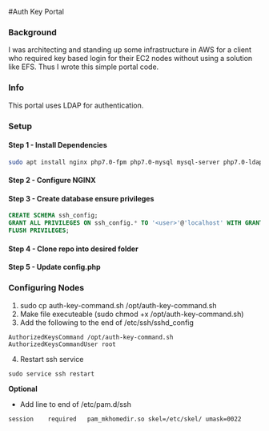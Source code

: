 #Auth Key Portal

### Background

I was architecting and standing up some infrastructure in AWS for a client who required key based login for their EC2 nodes without using a solution like EFS. Thus I wrote this simple portal code.

### Info

This portal uses LDAP for authentication.

### Setup
#### Step 1 - Install Dependencies

```sh
sudo apt install nginx php7.0-fpm php7.0-mysql mysql-server php7.0-ldap
```
#### Step 2 - Configure NGINX
#### Step 3 - Create database ensure privileges

```sql
CREATE SCHEMA ssh_config;
GRANT ALL PRIVILEGES ON ssh_config.* TO '<user>'@'localhost' WITH GRANT OPTION;
FLUSH PRIVILEGES;
```

#### Step 4 - Clone repo into desired folder

#### Step 5 - Update config.php

### Configuring Nodes

1. sudo cp auth-key-command.sh /opt/auth-key-command.sh
2. Make file executeable (sudo chmod +x /opt/auth-key-command.sh)
3. Add the following to the end of /etc/ssh/sshd_config
```
AuthorizedKeysCommand /opt/auth-key-command.sh
AuthorizedKeysCommandUser root
```
4. Restart ssh service
```
sudo service ssh restart
```

**Optional**
- Add line to end of  /etc/pam.d/ssh

```
session    required   pam_mkhomedir.so skel=/etc/skel/ umask=0022
```


